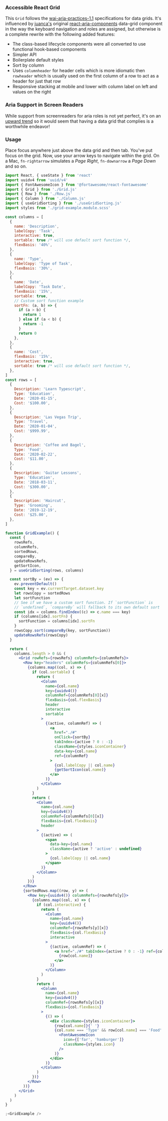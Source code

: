 ### Accessible React Grid

This `Grid` follows the [wai-aria-practices-1.1](https://www.w3.org/TR/wai-aria-practices-1.1/#grid) specifications for data grids. It's influenced by [juanca's](https://github.com/juanca) original [react-aria-components](https://github.com/juanca/react-aria-components) data-grid component in the way the keyboard navigation and roles are assigned, but otherwise is a complete rewrite with the following added features:

- The class-based lifecycle components were all converted to use functional hook-based components
- Simpler API
- Boilerplate default styles
- Sort by column
- Uses `columnheader` for header cells which is more idiomatic then `rowheader` which is usually used on the first column of
  a row to act as a header for just that row
- Responsive stacking at mobile and lower with column label on left and values on the right

### Aria Support in Screen Readers

While support from screenreaders for aria roles is not yet perfect, it's on an [upward trend](https://www.powermapper.com/tests/screen-readers/aria/) so it would seem that having a data grid that complies is a worthwhile endeavor!

### Usage

Place focus anywhere just above the data grid and then tab. You've put focus on the grid. Now, use your arrow keys to navigate within the grid. On a Mac, `fn-rightarrow` simulates a _Page Right_, `fn-downarrow` a _Page Down_ and so on.

```jsx
import React, { useState } from 'react'
import uuidv4 from 'uuid/v4'
import { FontAwesomeIcon } from '@fortawesome/react-fontawesome'
import { Grid } from './Grid.js'
import { Row } from './Row.js'
import { Column } from './Column.js'
import { useGridSorting } from './useGridSorting.js'
import styles from './grid-example.module.scss'

const columns = [
  {
    name: 'Description',
    labelCopy: 'Task',
    interactive: true,
    sortable: true /* will use default sort function */,
    flexBasis: '40%',
  },
  {
    name: 'Type',
    labelCopy: 'Type of Task',
    flexBasis: '30%',
  },
  {
    name: 'Date',
    labelCopy: 'Task Date',
    flexBasis: '15%',
    sortable: true,
    // Custom sort function example
    sortFn: (a, b) => {
      if (a > b) {
        return 1
      } else if (a < b) {
        return -1
      }
      return 0
    },
  },
  {
    name: 'Cost',
    flexBasis: '15%',
    interactive: true,
    sortable: true /* will use default sort function */,
  },
]
const rows = [
  {
    Description: 'Learn Typescript',
    Type: 'Education',
    Date: '2020-01-15',
    Cost: '$100.00',
  },
  {
    Description: 'Las Vegas Trip',
    Type: 'Travel',
    Date: '2020-01-04',
    Cost: '$999.99',
  },
  {
    Description: 'Coffee and Bagel',
    Type: 'Food',
    Date: '2020-02-22',
    Cost: '$11.00',
  },
  {
    Description: 'Guitar Lessons',
    Type: 'Education',
    Date: '2018-03-11',
    Cost: '$300.00',
  },
  {
    Description: 'Haircut',
    Type: 'Grooming',
    Date: '2019-12-19',
    Cost: '$25.00',
  },
]

function GridExample() {
  const {
    rowsRefs,
    columnRefs,
    sortedRows,
    compareBy,
    updateRowsRefs,
    getSortIcon,
  } = useGridSorting(rows, columns)

  const sortBy = (ev) => {
    ev.preventDefault()
    const key = ev.currentTarget.dataset.key
    let rowsCopy = sortedRows
    let sortFunction
    // See if we have a custom sort function. If `sortFunction` is
    // `undefined`, `compareBy` will fallback to its own default sort
    const idx = columns.findIndex((c) => c.name === key)
    if (columns[idx].sortFn) {
      sortFunction = columns[idx].sortFn
    }
    rowsCopy.sort(compareBy(key, sortFunction))
    updateRowsRefs(rowsCopy)
  }

  return (
    columns.length > 0 && (
      <Grid rowRefs={rowsRefs} columnRefs={columnRefs}>
        <Row key="headers" columnRefs={columnRefs[0]}>
          {columns.map((col, x) => {
            if (col.sortable) {
              return (
                <Column
                  name={col.name}
                  key={uuidv4()}
                  columnRef={columnRefs[0][x]}
                  flexBasis={col.flexBasis}
                  header
                  interactive
                  sortable
                >
                  {(active, columnRef) => (
                    <a
                      href="./#"
                      onClick={sortBy}
                      tabIndex={active ? 0 : -1}
                      className={styles.iconContainer}
                      data-key={col.name}
                      ref={columnRef}
                    >
                      {col.labelCopy || col.name}
                      {getSortIcon(col.name)}
                    </a>
                  )}
                </Column>
              )
            }
            return (
              <Column
                name={col.name}
                key={uuidv4()}
                columnRef={columnRefs[0][x]}
                flexBasis={col.flexBasis}
                header
              >
                {(active) => (
                  <span
                    data-key={col.name}
                    className={active ? 'active' : undefined}
                  >
                    {col.labelCopy || col.name}
                  </span>
                )}
              </Column>
            )
          })}
        </Row>
        {sortedRows.map((row, y) => (
          <Row key={uuidv4()} columnRefs={rowsRefs[y]}>
            {columns.map((col, x) => {
              if (col.interactive) {
                return (
                  <Column
                    name={col.name}
                    key={uuidv4()}
                    columnRef={rowsRefs[y][x]}
                    flexBasis={col.flexBasis}
                    interactive
                  >
                    {(active, columnRef) => (
                      <a href="./#" tabIndex={active ? 0 : -1} ref={columnRef}>
                        {row[col.name]}
                      </a>
                    )}
                  </Column>
                )
              }
              return (
                <Column
                  name={col.name}
                  key={uuidv4()}
                  columnRef={rowsRefs[y][x]}
                  flexBasis={col.flexBasis}
                >
                  {() => (
                    <div className={styles.iconContainer}>
                      {row[col.name]}{' '}
                      {col.name === 'Type' && row[col.name] === 'Food' && (
                        <FontAwesomeIcon
                          icon={['far', 'hamburger']}
                          className={styles.icon}
                        />
                      )}
                    </div>
                  )}
                </Column>
              )
            })}
          </Row>
        ))}
      </Grid>
    )
  )
}

;<GridExample />
```
